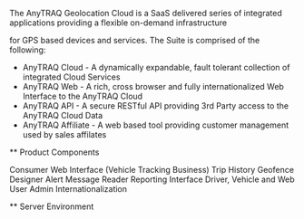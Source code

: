 The AnyTRAQ Geolocation Cloud is a SaaS delivered series of integrated applications providing a flexible on-demand infrastructure

for GPS based devices and services. The Suite is comprised of the following:

- AnyTRAQ Cloud - A dynamically expandable, fault tolerant collection of integrated Cloud Services
- AnyTRAQ Web - A rich, cross browser and fully internationalized Web Interface to the AnyTRAQ Cloud
- AnyTRAQ API - A secure RESTful API providing 3rd Party access to the AnyTRAQ Cloud Data
- AnyTRAQ Affiliate - A web based tool providing customer management used by sales affilates

** Product Components

Consumer Web Interface (Vehicle Tracking Business)
Trip History
Geofence Designer
Alert Message Reader
Reporting Interface
Driver, Vehicle and Web User Admin
Internationalization

** Server Environment
